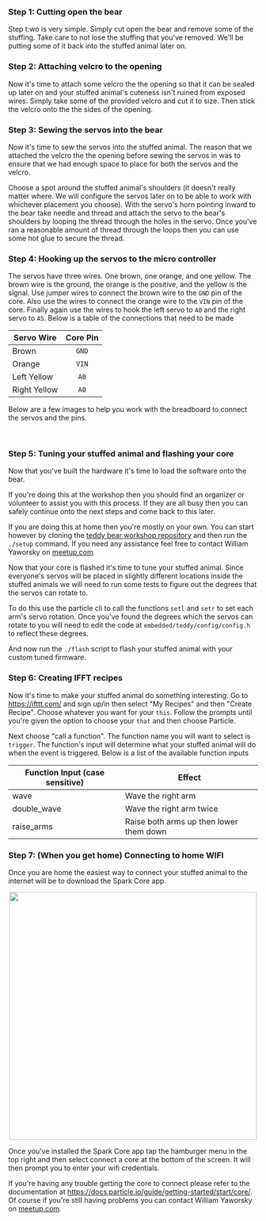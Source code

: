 ### Step 1: Cutting open the bear

Step t:wo is very simple.  Simply cut open the bear and remove some of the
stuffing.  Take care to not lose the stuffing that you've removed.  We'll be
putting some of it back into the stuffed animal later on.

### Step 2: Attaching velcro to the opening

Now it's time to attach some velcro the the opening so that it can be sealed up
later on and your stuffed animal's cuteness isn't ruined from exposed wires.
Simply take some of the provided velcro and cut it to size.  Then stick the
velcro onto the the sides of the opening.

### Step 3: Sewing the servos into the bear

Now it's time to sew the servos into the stuffed animal.  The reason that we
attached the velcro the the opening before sewing the servos in was to ensure
that we had enough space to place for both the servos and the velcro.

Choose a spot around the stuffed animal's shoulders (it doesn't really matter
where.  We will configure the servos later on to be able to work with whichever
placement you choose).  With the servo's horn pointing inward to the bear take
needle and thread and attach the servo to the bear's shoulders by looping the
thread through the holes in the servo.  Once you've ran a reasonable amount of
thread through the loops then you can use some hot glue to secure the thread.

### Step 4: Hooking up the servos to the micro controller

The servos have three wires.  One brown, one orange, and one yellow.  The brown
wire is the ground, the orange is the positive, and the yellow is the signal.
Use jumper wires to connect the brown wire to the `GND` pin of the core.  Also
use the wires to connect the orange wire to the `VIN` pin of the core.  Finally
again use the wires to hook the left servo to `A0` and the right servo to `A5`.
Below is a table of the connections that need to be made

| Servo Wire        | Core Pin |
| ------------- |:-------------:|
| Brown      | `GND` |
| Orange      | `VIN`      |
| Left Yellow | `A0` |
| Right Yellow | `A0` |

Below are a few images to help you work with the breadboard to connect the
servos and the pins.

<div style="text-align:center">
  <img src="{{ site.baseurl }}/public/img/bb1.png" alt="">
  <img src="{{ site.baseurl }}/public/img/bb2.png" alt="">
</div>

### Step 5: Tuning your stuffed animal and flashing your core

Now that you've built the hardware it's time to load the software onto the bear.

If you're doing this at the workshop then you should find an organizer or
volunteer to assist you with this process.  If they are all busy then you can
safely continue onto the next steps and come back to this later.

If you are doing this at home then you're mostly on your own.  You can start
however by cloning the
<a href="https://github.com/make-on-the-lake/teddy-bear-workshop" target="_blank">teddy bear workshop repository</a>
and then run the `./setup` command.  If you need any assistance feel free to
contact William Yaworsky on <a href="http://meetup.com" target="_blank">meetup.com</a>.

Now that your core is flashed it's time to tune your stuffed animal.  Since
everyone's servos will be placed in slightly different locations inside the
stuffed animals we will need to run some tests to figure out the degrees that
the servos can rotate to.

To do this use the particle cli to call the functions `setl` and `setr` to set
each arm's servo rotation.  Once you've found the degrees which the servos can
rotate to you will need to edit the code at `embedded/teddy/config/config.h` to
reflect these degrees.

And now run the `./flash` script to flash your stuffed animal with your custom
tuned firmware.

### Step 6: Creating IFFT recipes

Now it's time to make your stuffed animal do something interesting.  Go to
<a href="https://ifttt.com/" target="_blank">https://ifttt.com/</a> and sign
up/in then select "My Recipes" and then "Create Recipe".  Choose whatever you
want for your `this`.  Follow the prompts until you're given the option to
choose your `that` and then choose Particle.

Next choose "call a function".  The function name you will want to select is
`trigger`.  The function's input will determine what your stuffed animal will do
when the event is triggered.  Below is a list of the available function inputs

|Function Input (case sensitive)      | Effect                                                                           |
|---------------------|----------------------------------------------------------------------------------|
| wave      | Wave the right arm |
|double_wave | Wave the right arm twice |
|raise_arms | Raise both arms up then lower them down |

### Step 7: (When you get home) Connecting to home WIFI

Once you are home the easiest way to connect your stuffed animal to the internet
will be to download the Spark Core app.

<div style="text-align:center">
  <img src="{{ site.baseurl }}/public/img/downloading_app.png" style="height:500px" alt="">
</div>

Once you've installed the Spark Core app tap the hamburger menu in the top right
and then select connect a core at the bottom of the screen.  It will then prompt
you to enter your wifi credentials.

If you're having any trouble getting the core to connect please refer to the
documentation at
<a href="https://docs.particle.io/guide/getting-started/start/core/" target="_blank">https://docs.particle.io/guide/getting-started/start/core/</a>.
Of course if you're still having problems you can contact William Yaworsky on
<a href="http://meetup.com" target="_blank">meetup.com</a>.

